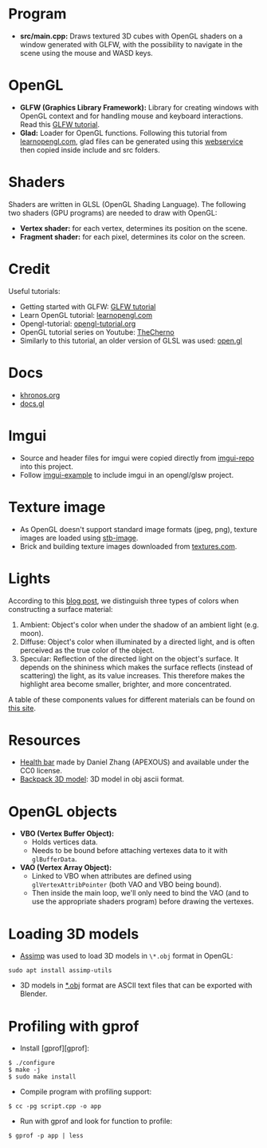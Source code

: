 # Program
- **src/main.cpp:** Draws textured 3D cubes with OpenGL shaders on a window generated with GLFW, with the possibility to navigate in the scene using the mouse and WASD keys.

# OpenGL
- **GLFW (Graphics Library Framework):** Library for creating windows with OpenGL context and for handling mouse and keyboard interactions. Read this [GLFW tutorial].
- **Glad:** Loader for OpenGL functions. Following this tutorial from [learnopengl.com], glad files can be generated using this [webservice] then copied inside include and src folders.

[GLFW tutorial]: https://www.glfw.org/docs/latest/quick_guide.html
[webservice]: https://glad.dav1d.de/

# Shaders
Shaders are written in GLSL (OpenGL Shading Language). The following two shaders (GPU programs) are needed to draw with OpenGL:

- **Vertex shader:** for each vertex, determines its position on the scene.
- **Fragment shader:** for each pixel, determines its color on the screen.

# Credit
Useful tutorials:

- Getting started with GLFW: [GLFW tutorial]
- Learn OpenGL tutorial: [learnopengl.com]
- Opengl-tutorial: [opengl-tutorial.org]
- OpenGL tutorial series on Youtube: [TheCherno]
- Similarly to this tutorial, an older version of GLSL was used: [open.gl]

[learnopengl.com]: https://learnopengl.com/Getting-started/Creating-a-window
[opengl-tutorial.org]: http://www.opengl-tutorial.org/beginners-tutorials/
[TheCherno]: https://www.youtube.com/watch?v=W3gAzLwfIP0
[open.gl]: https://open.gl/

# Docs
- [khronos.org]
- [docs.gl]

[docs.gl]: http://docs.gl/
[khronos.org]: https://www.khronos.org/registry/OpenGL-Refpages/gl4/

# Imgui
- Source and header files for imgui were copied directly from [imgui-repo] into this project.
- Follow [imgui-example] to include imgui in an opengl/glsw project.

[imgui-repo]: https://github.com/ocornut/imgui/
[imgui-example]: https://github.com/ocornut/imgui/tree/master/examples/example_glfw_opengl3

# Texture image
- As OpenGL doesn't support standard image formats (jpeg, png), texture images are loaded using [stb-image].
- Brick and building texture images downloaded from [textures.com].

[stb-image]: https://github.com/nothings/stb/blob/master/stb_image.h
[textures.com]: https://www.textures.com

# Lights
According to this [blog post][lights], we distinguish three types of colors when constructing a surface material:

1. Ambient: Object's color when under the shadow of an ambient light (e.g. moon).
2. Diffuse: Object's color when illuminated by a directed light, and is often perceived as the true color of the object.
3. Specular: Reflection of the directed light on the object's surface. It depends on the shininess which makes the surface reflects (instead of scattering) the light, as its value increases. This therefore makes the highlight area become smaller, brighter, and more concentrated.

A table of these components values for different materials can be found on [this site][materials].

[lights]: http://blog.lexique-du-net.com/index.php?post/2009/07/24/AmbientDiffuseEmissive-and-specular-colorSome-examples
[materials]: http://devernay.free.fr/cours/opengl/materials.html

# Resources
- [Health bar][health-bar] made by Daniel Zhang (APEXOUS) and available under the CC0 license.
- [Backpack 3D model][backpack]: 3D model in obj ascii format.

[health-bar]: https://opengameart.org/content/rpg-hud-bars
[backpack]: https://learnopengl.com/Model-Loading/Model

# OpenGL objects
- **VBO (Vertex Buffer Object):**
  - Holds vertices data.
  - Needs to be bound before attaching vertexes data to it with `glBufferData`.
- **VAO (Vertex Array Object):**
  - Linked to VBO when attributes are defined using `glVertexAttribPointer` (both VAO and VBO being bound).
  - Then inside the main loop, we'll only need to bind the VAO (and to use the appropriate shaders program) before drawing the vertexes.

# Loading 3D models
- [Assimp][assimp] was used to load 3D models in `\*.obj` format in OpenGL:

```
sudo apt install assimp-utils
```

- 3D models in [\*.obj][obj-format] format are ASCII text files that can be exported with Blender.

[assimp]: http://assimp.sourceforge.net/lib_html/index.html
[obj-format]: https://en.wikipedia.org/wiki/Wavefront_.obj_file


# Profiling with gprof
- Install [gprof][gprof]:

```console
$ ./configure
$ make -j
$ sudo make install
```

- Compile program with profiling support:

```console
$ cc -pg script.cpp -o app
```

- Run with gprof and look for function to profile:

```console
$ gprof -p app | less
```
